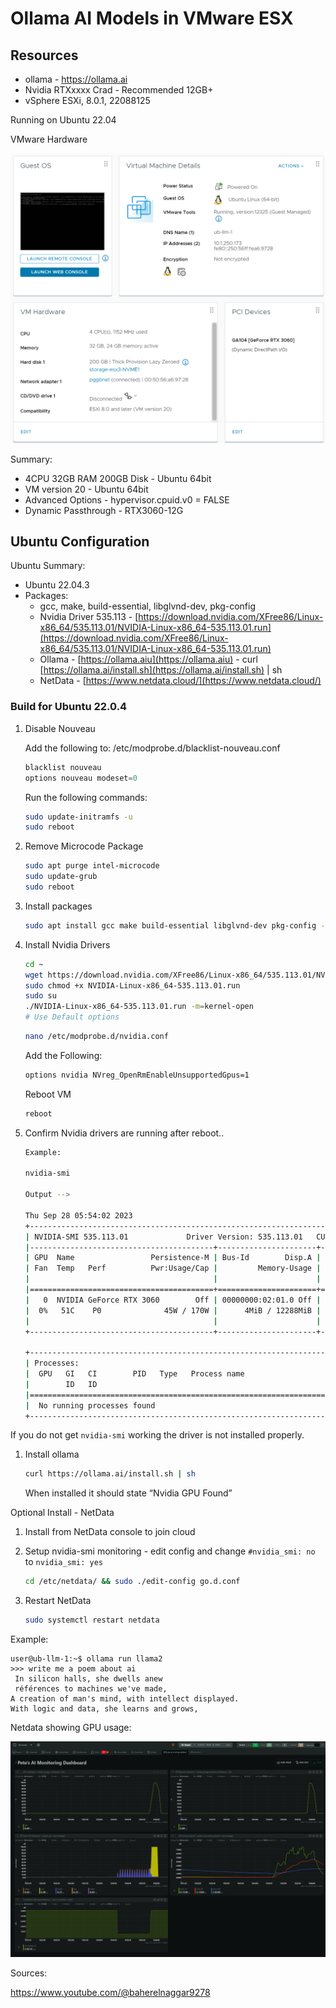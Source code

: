# Ollama AI Models in VMware ESX

## Resources

- ollama - https://ollama.ai
- Nvidia RTXxxxx Crad - Recommended 12GB+
- vSphere ESXi, 8.0.1, 22088125

Running on Ubuntu 22.04

VMware Hardware

![VMware - Host Info](images/1.png)

Summary:

- 4CPU 32GB RAM 200GB Disk - Ubuntu 64bit
- VM version 20 - Ubuntu 64bit
- Advanced Options - hypervisor.cpuid.v0 = FALSE
- Dynamic Passthrough - RTX3060-12G

## Ubuntu Configuration

Ubuntu Summary:

- Ubuntu 22.04.3
- Packages:
  - gcc, make, build-essential, libglvnd-dev, pkg-config
  - Nvidia Driver 535.113 - [https://download.nvidia.com/XFree86/Linux-x86_64/535.113.01/NVIDIA-Linux-x86_64-535.113.01.run](https://download.nvidia.com/XFree86/Linux-x86_64/535.113.01/NVIDIA-Linux-x86_64-535.113.01.run)
  - Ollama - [https://ollama.aiu](https://ollama.aiu) - curl [https://ollama.ai/install.sh](https://ollama.ai/install.sh) | sh
  - NetData - [https://www.netdata.cloud/](https://www.netdata.cloud/)

### Build for Ubuntu 22.0.4

1. Disable Nouveau

   Add the following to: /etc/modprobe.d/blacklist-nouveau.conf

   ```jsx
   blacklist nouveau
   options nouveau modeset=0
   ```

   Run the following commands:

   ```bash
   sudo update-initramfs -u
   sudo reboot
   ```

1. Remove Microcode Package

   ```bash
   sudo apt purge intel-microcode
   sudo update-grub
   sudo reboot
   ```

1. Install packages

   ```bash
   sudo apt install gcc make build-essential libglvnd-dev pkg-config -y
   ```

1. Install Nvidia Drivers

   ```bash
   cd ~
   wget https://download.nvidia.com/XFree86/Linux-x86_64/535.113.01/NVIDIA-Linux-x86_64-535.113.01.run
   sudo chmod +x NVIDIA-Linux-x86_64-535.113.01.run
   sudo su
   ./NVIDIA-Linux-x86_64-535.113.01.run -m=kernel-open
   # Use Default options

   ```

   ```bash
   nano /etc/modprobe.d/nvidia.conf
   ```

   Add the Following:

   ```bash
   options nvidia NVreg_OpenRmEnableUnsupportedGpus=1
   ```

   Reboot VM

   ```bash
   reboot
   ```

1. Confirm Nvidia drivers are running after reboot..

   ```bash
   Example:

   nvidia-smi

   Output -->

   Thu Sep 28 05:54:02 2023
   +---------------------------------------------------------------------------------------+
   | NVIDIA-SMI 535.113.01             Driver Version: 535.113.01   CUDA Version: 12.2     |
   |-----------------------------------------+----------------------+----------------------+
   | GPU  Name                 Persistence-M | Bus-Id        Disp.A | Volatile Uncorr. ECC |
   | Fan  Temp   Perf          Pwr:Usage/Cap |         Memory-Usage | GPU-Util  Compute M. |
   |                                         |                      |               MIG M. |
   |=========================================+======================+======================|
   |   0  NVIDIA GeForce RTX 3060        Off | 00000000:02:01.0 Off |                  N/A |
   |  0%   51C    P0              45W / 170W |      4MiB / 12288MiB |      4%      Default |
   |                                         |                      |                  N/A |
   +-----------------------------------------+----------------------+----------------------+

   +---------------------------------------------------------------------------------------+
   | Processes:                                                                            |
   |  GPU   GI   CI        PID   Type   Process name                            GPU Memory |
   |        ID   ID                                                             Usage      |
   |=======================================================================================|
   |  No running processes found                                                           |
   +---------------------------------------------------------------------------------------+

   ```

If you do not get `nvidia-smi` working the driver is not installed properly.

1. Install ollama

   ```bash
   curl https://ollama.ai/install.sh | sh
   ```

   When installed it should state “Nvidia GPU Found”

Optional Install - NetData

1. Install from NetData console to join cloud
2. Setup nvidia-smi monitoring - edit config and change `#nvidia_smi: no` to `nvidia_smi: yes`

   ```bash
   cd /etc/netdata/ && sudo ./edit-config go.d.conf
   ```

3. Restart NetData

   ```bash
   sudo systemctl restart netdata
   ```

Example:

```
user@ub-llm-1:~$ ollama run llama2
>>> write me a poem about ai
 In silicon halls, she dwells anew
 références to machines we've made,
A creation of man's mind, with intellect displayed.
With logic and data, she learns and grows,
```

Netdata showing GPU usage:

![Netdata Performance][img]

[img]: images/4.png

Sources:

https://www.youtube.com/@baherelnaggar9278
